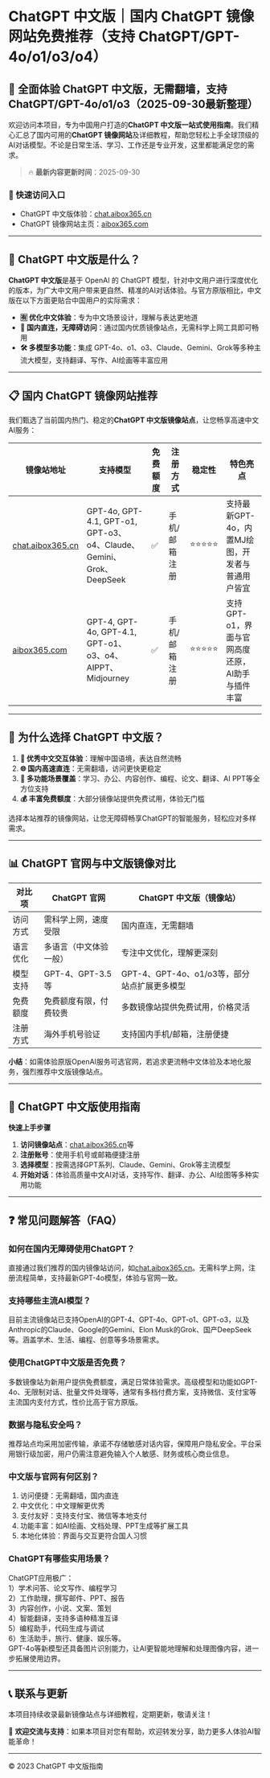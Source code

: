 # ChatGPT 中文版｜国内 ChatGPT 镜像网站免费推荐（支持 ChatGPT/GPT-4o/o1/o3/o4）

## 📢 全面体验 ChatGPT 中文版，无需翻墙，支持 ChatGPT/GPT-4o/o1/o3（2025-09-30最新整理）

欢迎访问本项目，专为中国用户打造的**ChatGPT 中文版一站式使用指南**。我们精心汇总了国内可用的**ChatGPT 镜像网站**及详细教程，帮助您轻松上手全球顶级的AI对话模型。不论是日常生活、学习、工作还是专业开发，这里都能满足您的需求。

> 🔥 **最新内容更新时间**：2025-09-30

### 🚀 快速访问入口

- ChatGPT 中文版体验：[chat.aibox365.cn](https://chat.aibox365.cn)
- ChatGPT 镜像网站主页：[aibox365.com](https://aibox365.com)

---

## 🤔 ChatGPT 中文版是什么？

**ChatGPT 中文版**是基于 OpenAI 的 ChatGPT 模型，针对中文用户进行深度优化的版本，为广大中文用户带来更自然、精准的AI对话体验。与官方原版相比，中文版在以下方面更贴合中国用户的实际需求：

- **🈶 优化中文体验**：专为中文场景设计，理解与表达更地道
- **🚀 国内直连，无障碍访问**：通过国内优质镜像站点，无需科学上网工具即可畅用
- **🛠️ 多模型多功能**：集成 GPT-4o、o1、o3、Claude、Gemini、Grok等多种主流大模型，支持翻译、写作、AI绘画等丰富应用

---

## 📋 国内 ChatGPT 镜像网站推荐

我们甄选了当前国内热门、稳定的**ChatGPT 中文版镜像站点**，让您畅享高速中文AI服务：

| 镜像站地址 | 支持模型 | 免费额度 | 注册方式 | 稳定性 | 特色亮点 |
|------------|----------|----------|----------|--------|----------|
| [chat.aibox365.cn](https://chat.aibox365.cn) | GPT-4o, GPT-4.1, GPT-o1, GPT-o3、o4、Claude、Gemini、Grok、DeepSeek | ✅ | 手机/邮箱注册 | ⭐⭐⭐⭐⭐ | 支持最新GPT-4o，内置MJ绘图，开发者与普通用户皆宜 |
| [aibox365.com](https://aibox365.com) | GPT-4, GPT-4o, GPT-4.1, GPT-o1、o3、o4、AIPPT、Midjourney | ✅ | 手机/邮箱注册 | ⭐⭐⭐⭐⭐ | 支持GPT-o1，界面与官网高度还原，AI助手与插件丰富 |

---

## 🌟 为什么选择 ChatGPT 中文版？

1. **📝 优秀中文交互体验**：理解中国语境，表达自然流畅
2. **🌐 国内高速直连**：无需翻墙，访问更快更稳定
3. **🎯 多功能场景覆盖**：学习、办公、内容创作、编程、论文、翻译、AI PPT等全方位支持
4. **💰 丰富免费额度**：大部分镜像站提供免费试用，体验无门槛

选择本站推荐的镜像网站，让您无障碍畅享ChatGPT的智能服务，轻松应对多样需求。

---

## 📊 ChatGPT 官网与中文版镜像对比

| 对比项 | ChatGPT 官网 | ChatGPT 中文版（镜像站） |
|--------|--------------|--------------------------|
| 访问方式 | 需科学上网，速度受限 | 国内直连，无需翻墙 |
| 语言优化 | 多语言（中文体验一般） | 专注中文优化，理解更深刻 |
| 模型支持 | GPT-4、GPT-3.5等 | GPT-4、GPT-4o、o1/o3等，部分站点扩展更多模型 |
| 免费额度 | 免费额度有限，付费较贵 | 多数镜像站提供免费试用，价格灵活 |
| 注册方式 | 海外手机号验证 | 支持国内手机/邮箱，注册便捷 |

**小结**：如需体验原版OpenAI服务可选官网，若追求更流畅中文体验及本地化服务，强烈推荐中文版镜像站点。

---

## 📝 ChatGPT 中文版使用指南

**快速上手步骤**

1. **访问镜像站点**：[chat.aibox365.cn](https://chat.aibox365.cn)等
2. **注册账号**：使用手机号或邮箱便捷注册
3. **选择模型**：按需选择GPT系列、Claude、Gemini、Grok等主流模型
4. **开始对话**：体验高质量中文AI对话，支持写作、翻译、办公、AI绘图等多种实用功能

---

## ❓ 常见问题解答（FAQ）

### 如何在国内无障碍使用ChatGPT？

直接通过我们推荐的国内镜像站访问，如[chat.aibox365.cn](https://chat.aibox365.cn)。无需科学上网，注册流程简单，支持最新GPT-4o模型，体验与官网一致。

### 支持哪些主流AI模型？

目前主流镜像站已支持OpenAI的GPT-4、GPT-4o、GPT-o1、GPT-o3，以及Anthropic的Claude、Google的Gemini、Elon Musk的Grok、国产DeepSeek等。涵盖学术、生活、编程、创意等多场景需求。

### 使用ChatGPT中文版是否免费？

多数镜像站为新用户提供免费额度，满足日常体验需求。高级模型和功能如GPT-4o、无限制对话、批量文件处理等，通常有多档付费方案，支持微信、支付宝等主流国内支付方式，性价比高于官方原版。

### 数据与隐私安全吗？

推荐站点均采用加密传输，承诺不存储敏感对话内容，保障用户隐私安全。平台采用银行级加密，用户仍需注意避免输入个人敏感、财务或核心商业信息。

### 中文版与官网有何区别？

1. 访问便捷：无需翻墙，国内直连
2. 中文优化：中文理解更优秀
3. 支付友好：支持支付宝、微信等本地支付
4. 功能丰富：如AI绘画、文档处理、PPT生成等扩展工具
5. 本地化体验：界面与交互更符合国人习惯

### ChatGPT有哪些实用场景？

ChatGPT应用极广：  
1）学术问答、论文写作、编程学习  
2）工作助理，撰写邮件、PPT、报告  
3）内容创作，小说、文案、策划  
4）智能翻译，支持多语种精准互译  
5）编程助手，代码生成与调试  
6）生活助手，旅行、健康、娱乐等。  
GPT-4o等新模型还具备图片识别能力，让AI更智能地理解和处理图像内容，进一步拓展使用边界。

---

## 📞 联系与更新

本项目持续收录最新镜像站点与详细教程，定期更新，敬请关注！

🌟 **欢迎交流与支持**：如果本项目对您有帮助，欢迎转发分享，助力更多人体验AI智能革命！

---

© 2023 ChatGPT 中文版指南
